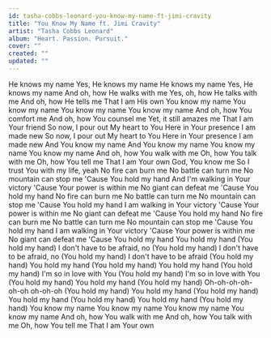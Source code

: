 ```yaml
---
id: tasha-cobbs-leonard-you-know-my-name-ft-jimi-cravity
title: "You Know My Name ft. Jimi Cravity"
artist: "Tasha Cobbs Leonard"
album: "Heart. Passion. Pursuit."
cover: ""
created: ""
updated: ""
---
```


He knows my name
Yes, He knows my name
He knows my name
Yes, He knows my name
And oh, how He walks with me
Yes, oh, how He talks with me
And oh, how He tells me
That I am His own
You know my name
You know my name
You know my name
You know my name
And oh, how You comfort me
And oh, how You counsel me
Yet, it still amazes me
That I am Your friend
So now, I pour out
My heart to You
Here in Your presence
I am made new
So now, I pour out
My heart to You
Here in Your presence
I am made new
And You know my name
And You know my name
You know my name
You know my name
And oh, how You walk with me
Oh, how You talk with me
Oh, how You tell me
That I am Your own
God, You know me
So I trust You with my life, yeah
No fire can burn me
No battle can turn me
No mountain can stop me
'Cause You hold my hand
And I'm walking in Your victory
'Cause Your power is within me
No giant can defeat me
'Cause You hold my hand
No fire can burn me
No battle can turn me
No mountain can stop me
'Cause You hold my hand
I am walking in Your victory
'Cause Your power is within me
No giant can defeat me
'Cause You hold my hand
No fire can burn me
No battle can turn me
No mountain can stop me
'Cause You hold my hand
I am walking in Your victory
'Cause Your power is within me
No giant can defeat me
'Cause You hold my hand
You hold my hand (You hold my hand)
I don't have to be afraid, no (You hold my hand)
I don't have to be afraid, no (You hold my hand)
I don't have to be afraid (You hold my hand)
You hold my hand (You hold my hand)
You hold my hand (You hold my hand)
I'm so in love with You (You hold my hand)
I'm so in love with You (You hold my hand)
You hold my hand (You hold my hand)
Oh-oh-oh-oh-oh-oh oh-oh-oh (You hold my hand)
You hold my hand (You hold my hand)
You hold my hand (You hold my hand)
You hold my hand (You hold my hand)
You know my name
You know my name
You know my name
You know my name
And oh, how You walk with me
And oh, how You talk with me
Oh, how You tell me
That I am Your own